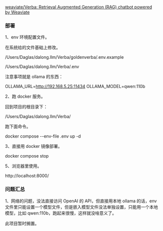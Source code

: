 [weaviate/Verba: Retrieval Augmented Generation (RAG) chatbot powered by Weaviate](https://github.com/weaviate/Verba?tab=readme-ov-file)

### 部署

1、env 环境配置文件。

在系统给的文件基础上修改。

/Users/Daglas/dalong.llm/Verba/goldenverba/.env.example

/Users/Daglas/dalong.llm/Verba/.env

注意事项就是 ollama 的东西：

OLLAMA_URL=http://192.168.5.25:11434
OLLAMA_MODEL=qwen:110b

2、跑 docker 服务。

回到项目的根目录下：

/Users/Daglas/dalong.llm/Verba/

跑下面命令。

docker compose --env-file .env up -d

3、直接用 docker 镜像部署。

docker compose stop

5、浏览器里使用。

http://localhost:8000/

### 问题汇总

1、网络的问题，没法直接访问 OpenAI 的 API，但直接用本地 ollama 的话，env 文件里只能设置一个模型文件，但是嵌入模型文件没法单独设置，只能用一个本地模型，比如 qwen:110b，跑起来很慢，这样就没啥意义了。

此项目暂时搁置。